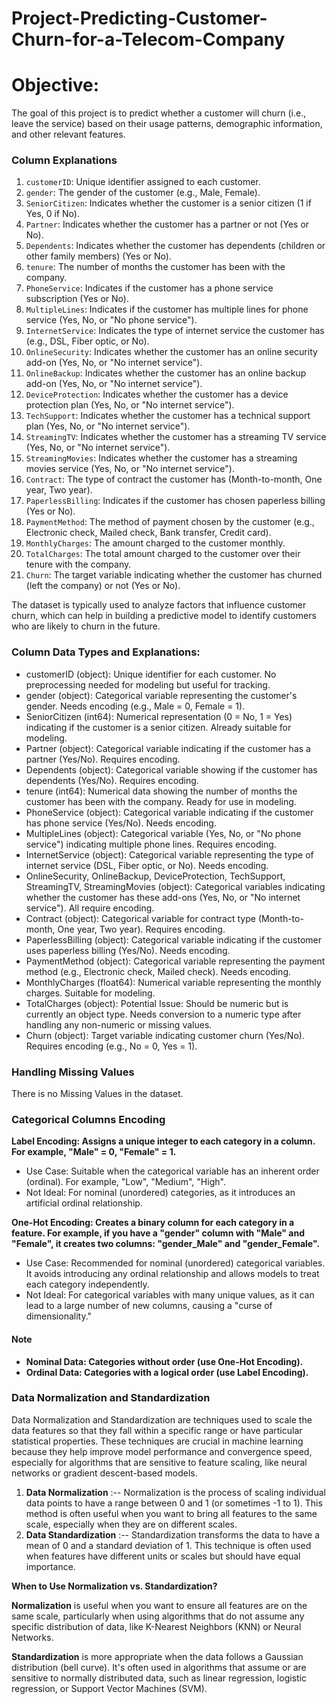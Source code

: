 # Project-Predicting-Customer-Churn-for-a-Telecom-Company

# Objective:
The goal of this project is to predict whether a customer will churn (i.e., leave the service) based on their usage patterns, demographic information, and other relevant features.

### Column Explanations

1. `customerID`: Unique identifier assigned to each customer.
2. `gender`: The gender of the customer (e.g., Male, Female).
3. `SeniorCitizen`: Indicates whether the customer is a senior citizen (1 if Yes, 0 if No).
4. `Partner`: Indicates whether the customer has a partner or not (Yes or No).
5. `Dependents`: Indicates whether the customer has dependents (children or other family members) (Yes or No).
6. `tenure`: The number of months the customer has been with the company.
7. `PhoneService`: Indicates if the customer has a phone service subscription (Yes or No).
8. `MultipleLines`: Indicates if the customer has multiple lines for phone service (Yes, No, or "No phone service").
9. `InternetService`: Indicates the type of internet service the customer has (e.g., DSL, Fiber optic, or No).
10. `OnlineSecurity`: Indicates whether the customer has an online security add-on (Yes, No, or "No internet service").
11. `OnlineBackup`: Indicates whether the customer has an online backup add-on (Yes, No, or "No internet service").
12. `DeviceProtection`: Indicates whether the customer has a device protection plan (Yes, No, or "No internet service").
13. `TechSupport`: Indicates whether the customer has a technical support plan (Yes, No, or "No internet service").
14. `StreamingTV`: Indicates whether the customer has a streaming TV service (Yes, No, or "No internet service").
15. `StreamingMovies`: Indicates whether the customer has a streaming movies service (Yes, No, or "No internet service").
16. `Contract`: The type of contract the customer has (Month-to-month, One year, Two year).
17. `PaperlessBilling`: Indicates if the customer has chosen paperless billing (Yes or No).
18. `PaymentMethod`: The method of payment chosen by the customer (e.g., Electronic check, Mailed check, Bank transfer, Credit card).
19. `MonthlyCharges`: The amount charged to the customer monthly.
20. `TotalCharges`: The total amount charged to the customer over their tenure with the company.
21. `Churn`: The target variable indicating whether the customer has churned (left the company) or not (Yes or No).

The dataset is typically used to analyze factors that influence customer churn, which can help in building a predictive model to identify customers who are likely to churn in the future.

### Column Data Types and Explanations:
+ customerID (object): Unique identifier for each customer. No preprocessing needed for modeling but useful for tracking.
+ gender (object): Categorical variable representing the customer's gender. Needs encoding (e.g., Male = 0, Female = 1).
+ SeniorCitizen (int64): Numerical representation (0 = No, 1 = Yes) indicating if the customer is a senior citizen. Already suitable for modeling.
+ Partner (object): Categorical variable indicating if the customer has a partner (Yes/No). Requires encoding.
+ Dependents (object): Categorical variable showing if the customer has dependents (Yes/No). Requires encoding.
+ tenure (int64): Numerical data showing the number of months the customer has been with the company. Ready for use in modeling.
+ PhoneService (object): Categorical variable indicating if the customer has phone service (Yes/No). Needs encoding.
+ MultipleLines (object): Categorical variable (Yes, No, or "No phone service") indicating multiple phone lines. Requires encoding.
+ InternetService (object): Categorical variable representing the type of internet service (DSL, Fiber optic, or No). Needs encoding.
+ OnlineSecurity, OnlineBackup, DeviceProtection, TechSupport, StreamingTV, StreamingMovies (object): Categorical variables indicating whether the customer has these add-ons (Yes, No, or "No internet service"). All require encoding.
+ Contract (object): Categorical variable for contract type (Month-to-month, One year, Two year). Requires encoding.
+ PaperlessBilling (object): Categorical variable indicating if the customer uses paperless billing (Yes/No). Needs encoding.
+ PaymentMethod (object): Categorical variable representing the payment method (e.g., Electronic check, Mailed check). Needs encoding.
+ MonthlyCharges (float64): Numerical variable representing the monthly charges. Suitable for modeling.
+ TotalCharges (object): Potential Issue: Should be numeric but is currently an object type. Needs conversion to a numeric type after handling any non-numeric or missing values.
+ Churn (object): Target variable indicating customer churn (Yes/No). Requires encoding (e.g., No = 0, Yes = 1).

### Handling Missing Values
There is no Missing Values in the dataset.

### Categorical Columns Encoding

**Label Encoding: Assigns a unique integer to each category in a column. For example, "Male" = 0, "Female" = 1.**

+ Use Case: Suitable when the categorical variable has an inherent order (ordinal). For example, "Low", "Medium", "High".
+ Not Ideal: For nominal (unordered) categories, as it introduces an artificial ordinal relationship.


**One-Hot Encoding: Creates a binary column for each category in a feature. For example, if you have a "gender" column with "Male" and "Female", it creates two columns: "gender_Male" and "gender_Female".**

+ Use Case: Recommended for nominal (unordered) categorical variables. It avoids introducing any ordinal relationship and allows models to treat each category independently.
+ Not Ideal: For categorical variables with many unique values, as it can lead to a large number of new columns, causing a "curse of dimensionality."

#### Note

+ **Nominal Data: Categories without order (use One-Hot Encoding).**
+ **Ordinal Data: Categories with a logical order (use Label Encoding).**

### Data Normalization and Standardization
Data Normalization and Standardization are techniques used to scale the data features so that they fall within a specific range or have particular statistical properties. These techniques are crucial in machine learning because they help improve model performance and convergence speed, especially for algorithms that are sensitive to feature scaling, like neural networks or gradient descent-based models.

 1. **Data Normalization** :-- Normalization is the process of scaling individual data points to have a range between 0 and 1 (or sometimes -1 to 1). This method is often useful when you want to bring all features to the same scale, especially when they are on different scales.
 2. **Data Standardization** :-- Standardization transforms the data to have a mean of 0 and a standard deviation of 1. This technique is often used when features have different units or scales but should have equal importance.

**When to Use Normalization vs. Standardization?**

**Normalization** is useful when you want to ensure all features are on the same scale, particularly when using algorithms that do not assume any specific distribution of data, like K-Nearest Neighbors (KNN) or Neural Networks.

**Standardization** is more appropriate when the data follows a Gaussian distribution (bell curve). It's often used in algorithms that assume or are sensitive to normally distributed data, such as linear regression, logistic regression, or Support Vector Machines (SVM).
